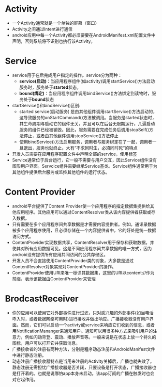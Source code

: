 # Activity

- 一个Activity通常就是一个单独的屏幕（窗口）  
- Activity之间通过Intent进行通信  
- android应用中每一个Activity都必须要要在AndroidManifest.xml配置文件中声明，否则系统将不识别也执行该Activity。  

# Service

- service用于在后完成用户指定的操作。service分为两种：  
    - <b>service(启动)</b>：当应用程序组件(如activity)调用startService()方法启动服务时，服务处于<b>started</b>状态。
    - <b>bound(绑定)</b>：当应用程序组件调用bindService()方法绑定到读物时，服务处于<b>bound</b>状态
- startService()和bindService()区别:  
    - started service(启动服务) 是由其他组件调用startService()方法启动的，这导致服务的onStartCommand()方法被调用。当服务是started状态时，其生命周期与启动它的组件无关，并且可以在后台无限期运行，几遍启动服务的组件已经被销毁。因此，服务需要在完成任务后调用stopSelf()方法停止，或者由其他组件调用stopService()方法停止  
    - 使用bindService()方法启用服务，调用者与服务绑定在了一起，调用者一旦退出，服务也就终止，大有“不求同时生，必须同时死“的特点  
- 开发人员需要在应用程序配置文件中声明全部的service，使用<service></service>标签  
- Service通常位于后台运行，它一般不需要与用户交互，因此Service组件没有图形用户界面。Servcice组件需要继承Service基类。Service组件通常用于为其他组件提供后台服务或监控其他组件的运行状态。  

# Content Provider  

- android平台提供了Content Provider使一个应用程序的指定数据集提供给其他应用程序。其他应用可以通过ContentResolver类从该内容提供者获取或存入数据。  
- 只有需要在多个应用程序间共享数据是才需要内容提供者。例如，通讯录数据被多个应用程序使用，且必须存储在一个内容提供者中。它的好处是统一数据访问方式。  
- ContentProvider实现数据共享，ContentResolver用于保存和获取数据，并使其对所有应用数据可见。这是不同应用程序间共享数据的唯一方式，因为android没有提供所有应用共同访问的公共存储区。  
- 开发人员不会直接使用ContentProvider类的对象，大多数是通过ContentResolver对象实现对ContentProvider的操作。  
- ContentProvider使用URI来唯一标识其数据集，这里的URI以content://作为前缀，表示该数据由ContentProvider来管理  

# BrodcastReceiver  

- 你的应用可以使用它对外部事件进行过滤，只对感兴趣的外部事件(如当电话呼入时，或者数据网络可用时)进行接收并做出响应。广播接收器没有用户界面。然而，它们可以启动一个activty或service来响应它们收到的信息，或者用NotificationMananger来通知用户。通知可以用很多种方式来吸引用户的注意力，例如闪动背登、震动、播放声音等。一般来说是在状态上放一个持久的图标，用户可以打开它并获取消息。  
- 广播接收者的注册有两种方法，分别是程序动态注册和AndroidManifest文件中进行静态注册。  
- 动态注册广播接收器特点是当用来注册的Activity关掉后，广播也就失效了。静态注册无需担忧广播接收器是否关闭，只要设备是打开状态，广播接收器也是打开着的。也就是说哪怕app本身未启动，该app订阅的广播在触发时也会对它起作用。